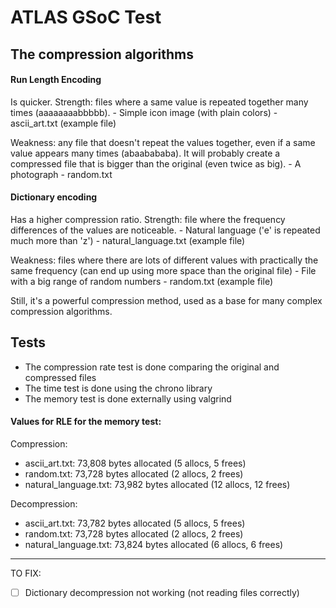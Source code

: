 # ATLAS GSoC Test

## The compression algorithms
#### Run Length Encoding

Is quicker.
Strength: files where a same value is repeated together many times (aaaaaaaabbbbb).
    - Simple icon image (with plain colors)
    - ascii_art.txt (example file)

Weakness: any file that doesn't repeat the values together, even if a same
value appears many times (abaabababa). It will probably create a compressed
file that is bigger than the original (even twice as big).
    - A photograph
    - random.txt

#### Dictionary encoding

Has a higher compression ratio.
Strength: file where the frequency differences of the values are noticeable.
    - Natural language ('e' is repeated much more than 'z')
    - natural_language.txt (example file)

Weakness: files where there are lots of different values with practically the
same frequency (can end up using more space than the original file)
    - File with a big range of random numbers
    - random.txt (example file)

Still, it's a powerful compression method, used as a base for many complex
compression algorithms.


## Tests
- The compression rate test is done comparing the original and compressed files
- The time test is done using the chrono library
- The memory test is done externally using valgrind

#### Values for RLE for the memory test:
Compression:
- ascii_art.txt: 73,808 bytes allocated (5 allocs, 5 frees)
- random.txt: 73,728 bytes allocated (2 allocs, 2 frees)
- natural_language.txt: 73,982 bytes allocated (12 allocs, 12 frees)

Decompression:
- ascii_art.txt: 73,782 bytes allocated (5 allocs, 5 frees)
- random.txt: 73,728 bytes allocated (2 allocs, 2 frees)
- natural_language.txt: 73,824 bytes allocated (6 allocs, 6 frees)

---

TO FIX:
- [ ] Dictionary decompression not working (not reading files correctly)
